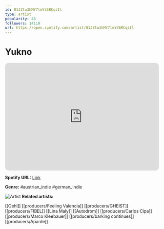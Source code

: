 ```yaml
---
id: 01JZtu3hMY7lmY36RCqzIl
type: artist
popularity: 43
followers: 14119
url: https://open.spotify.com/artist/01JZtu3hMY7lmY36RCqzIl
---
```

# Yukno

<iframe style="border-radius:12px" src="https://open.spotify.com/embed/artist/01JZtu3hMY7lmY36RCqzIl" width="100%" height="352" frameBorder="0" allowfullscreen="" allow="autoplay; clipboard-write; encrypted-media; fullscreen; picture-in-picture" loading="lazy"></iframe>

**Spotify URL:** [Link](https://open.spotify.com/artist/01JZtu3hMY7lmY36RCqzIl)

**Genre:**  #austrian_indie #german_indie

![Artist](https://i.scdn.co/image/ab6761610000e5ebaa43d576554a111fa2abed33)
**Related artists:**

[[Oehl]]
[[producers/Feeling Valencia]]
[[producers/GHEIST]]
[[producers/FIBEL]]
[[Lina Maly]]
[[Autodrom]]
[[producers/Carlos Cipa]]
[[producers/Marco Kleebauer]]
[[producers/barking continues]]
[[producers/Aparde]]
